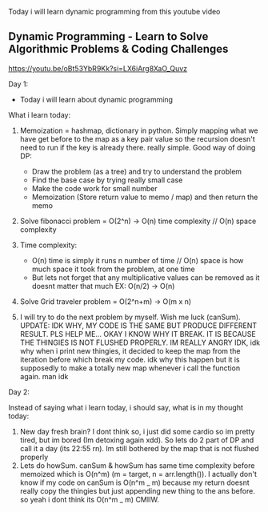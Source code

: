 Today i will learn dynamic programming from this youtube video

## Dynamic Programming - Learn to Solve Algorithmic Problems & Coding Challenges

https://youtu.be/oBt53YbR9Kk?si=LX6iArg8XaO_Quvz

Day 1:

- Today i will learn about dynamic programming

What i learn today:

1. Memoization = hashmap, dictionary in python. Simply mapping what we have get before to the map as a key pair value so the recursion doesn't need to run if the key is already there. really simple. Good way of doing DP:
   - Draw the problem (as a tree) and try to understand the problem
   - Find the base case by trying really small case
   - Make the code work for small number
   - Memoization (Store return value to memo / map) and then return the memo
2. Solve fibonacci problem = O(2^n) -> O(n) time complexity // O(n) space complexity
3. Time complexity:
   - O(n) time is simply it runs n number of time // O(n) space is how much space it took from the problem, at one time
   - But lets not forget that any multiplicative values can be removed as it doesnt matter that much EX: O(n/2) -> O(n)
4. Solve Grid traveler problem = O(2^n+m) -> O(m x n)

5. I will try to do the next problem by myself. Wish me luck (canSum). UPDATE: IDK WHY, MY CODE IS THE SAME BUT PRODUCE DIFFERENT RESULT. PLS HELP ME... OKAY I KNOW WHY IT BREAK. IT IS BECAUSE THE THINGIES IS NOT FLUSHED PROPERLY. IM REALLY ANGRY IDK, idk why when i print new thingies, it decided to keep the map from the iteration before which break my code. idk why this happen but it is supposedly to make a totally new map whenever i call the function again. man idk

Day 2:

Instead of saying what i learn today, i should say, what is in my thought today:

1. New day fresh brain? I dont think so, i just did some cardio so im pretty tired, but im bored (Im detoxing again xdd). So lets do 2 part of DP and call it a day (its 22:55 rn). Im still bothered by the map that is not flushed properly
2. Lets do howSum. canSum & howSum has same time complexity before memoized which is O(n^m) (m = target, n = arr.length()). I actually don't know if my code on canSum is O(n^m _ m) because my return doesnt really copy the thingies but just appending new thing to the ans before. so yeah i dont think its O(n^m _ m) CMIIW.
